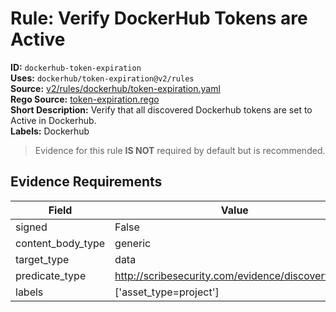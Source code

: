 # Rule: Verify DockerHub Tokens are Active  
**ID:** `dockerhub-token-expiration`  
**Uses:** `dockerhub/token-expiration@v2/rules`  
**Source:** [v2/rules/dockerhub/token-expiration.yaml](https://github.com/scribe-public/sample-policies/v2/rules/dockerhub/token-expiration.yaml)  
**Rego Source:** [token-expiration.rego](https://github.com/scribe-public/sample-policies/v2/rules/dockerhub/token-expiration.rego)  
**Short Description:** Verify that all discovered Dockerhub tokens are set to Active in Dockerhub.  
**Labels:** Dockerhub  
> Evidence for this rule **IS NOT** required by default but is recommended.


## Evidence Requirements  
| Field | Value |
|-------|-------|
| signed | False |
| content_body_type | generic |
| target_type | data |
| predicate_type | http://scribesecurity.com/evidence/discovery/v0.1 |
| labels | ['asset_type=project'] |

